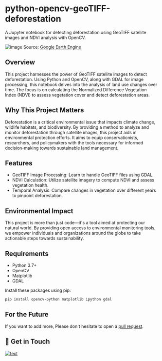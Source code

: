 # python-opencv-geoTIFF-deforestation
A Jupyter notebook for detecting deforestation using GeoTIFF satellite images and NDVI analysis with OpenCV.

![image](https://github.com/Brandi-Kinard/python-opencv-geoTIFF-deforestation/assets/52756042/97b49188-7c63-4fe2-8d25-ff0abc52e745)
Source: [Google Earth Engine](https://earthengine.google.com/)


## Overview
This project harnesses the power of GeoTIFF satellite images to detect deforestation. Using Python and OpenCV, along with GDAL for image processing, this notebook delves into the analysis of land use changes over time. The focus is on calculating the Normalized Difference Vegetation Index (NDVI) to assess vegetation cover and detect deforestation areas.

## Why This Project Matters
Deforestation is a critical environmental issue that impacts climate change, wildlife habitats, and biodiversity. By providing a method to analyze and monitor deforestation through satellite images, this project aids in environmental protection efforts. It aims to equip conservationists, researchers, and policymakers with the tools necessary for informed decision-making towards sustainable land management.

## Features
- GeoTIFF Image Processing: Learn to handle GeoTIFF files using GDAL.
- NDVI Calculation: Utilize satellite imagery to compute NDVI and assess vegetation health.
- Temporal Analysis: Compare changes in vegetation over different years to pinpoint deforestation.

## Environmental Impact
This project is more than just code—it's a tool aimed at protecting our natural world. By providing open access to environmental monitoring tools, we empower individuals and organizations around the globe to take actionable steps towards sustainability.

## Requirements
- Python 3.7+
- OpenCV
- Matplotlib
- GDAL

Install these packages using pip:
```bash
pip install opencv-python matplotlib ipython gdal
```

## For the Future
If you want to add more, Please don't hesitate to open a [pull request](https://github.com/Brandi-Kinard/python-opencv-geoTIFF-deforestation/pulls).

## 👋 Get in Touch
[![text](https://img.shields.io/badge/LinkedIn-0077B5?style=for-the-badge&logo=linkedin&logoColor=white)](https://www.linkedin.com/in/brandi-kinard)
